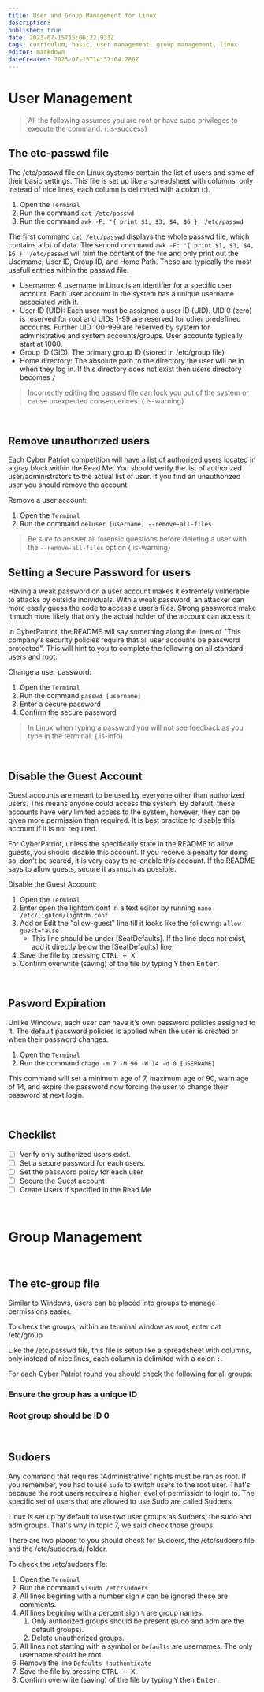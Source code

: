 ```yaml
---
title: User and Group Management for Linux
description: 
published: true
date: 2023-07-15T15:06:22.933Z
tags: curriculum, basic, user management, group management, linux
editor: markdown
dateCreated: 2023-07-15T14:37:04.286Z
---
```


# User Management

> All the following assumes you are root or have sudo privileges to execute the command.
{.is-success}


## The etc-passwd file
The /etc/passwd file on Linux systems contain the list of users and some of their basic settings. This file is set up like a spreadsheet with columns, only instead of nice lines, each column is delimited with a colon (:).

1. Open the `Terminal`
2. Run the command `cat /etc/passwd`
3. Run the command `awk -F: '{ print $1, $3, $4, $6 }' /etc/passwd`

The first command `cat /etc/passwd` displays the whole passwd file, which contains a lot of data. The second command `awk -F: '{ print $1, $3, $4, $6 }' /etc/passwd` will trim the content of the file and only print out the Username, User ID, Group ID, and Home Path. These are typically the most usefull entries within the passwd file.

- Username: A username in Linux is an identifier for a specific user account. Each user account in the system has a unique username associated with it.
- User ID (UID): Each user must be assigned a user ID (UID). UID 0 (zero) is reserved for root and UIDs 1-99 are reserved for other predefined accounts. Further UID 100-999 are reserved by system for administrative and system accounts/groups. User accounts typically start at 1000.
- Group ID (GID): The primary group ID (stored in /etc/group file)
- Home directory: The absolute path to the directory the user will be in when they log in. If this directory does not exist then users directory becomes `/`

> Incorrectly editing the passwd file can lock you out of the system or cause unexpected consequences.
{.is-warning}

<br>

## Remove unauthorized users

Each Cyber Patriot competition will have a list of authorized users located in a gray block within the Read Me. You should verify the list of authorized user/administrators to the actual list of user. If you find an unauthorized user you should remove the account.

Remove a user account:
1. Open the `Terminal`
2. Run the command `deluser [username] --remove-all-files`

> Be sure to answer all forensic questions before deleting a user with the `--remove-all-files` option
{.is-warning}

## Setting a Secure Password for users

Having a weak password on a user account makes it extremely vulnerable to attacks by outside individuals. With a weak password, an attacker can more easily guess the code to access a user’s files. Strong passwords make it much more likely that only the actual holder of the account can access it.

In CyberPatriot, the README will say something along the lines of "This company's security policies require that all user accounts be password protected". This will hint to you to complete the following on all standard users and root:

Change a user password:

1. Open the `Terminal`
2. Run the command `passwd [username]`
3. Enter a secure password
4. Confirm the secure password

> In Linux when typing a password you will not see feedback as you type in the terminal.
{.is-info}

<br>

## Disable the Guest Account
Guest accounts are meant to be used by everyone other than authorized users. This means anyone could access the system. By default, these accounts have very limited access to the system, however, they can be given more permission than required. It is best practice to disable this account if it is not required.

For CyberPatriot, unless the specifically state in the README to allow guests, you should disable this account. If you receive a penalty for doing so, don't be scared, it is very easy to re-enable this account. If the README says to allow guests, secure it as much as possible.

Disable the Guest Account:
1. Open the `Terminal`
2. Enter open the lightdm.conf in a text editor by running `nano /etc/lightdm/lightdm.conf`
3. Add or Edit the "allow-guest" line till it looks like the following: `allow-guest=false`
    - This line should be under [SeatDefaults]. If the line does not exist, add it directly below the [SeatDefaults] line.
4. Save the file by pressing <kbd>CTRL + X</kbd>.
5. Confirm overwrite (saving) of the file by typing <kbd>Y</kbd> then <kbd>Enter</kbd>.

<br>

## Pasword Expiration
Unlike Windows, each user can have it's own password policies assigned to it. The default password policies is applied when the user is created or when their password changes.

1. Open the `Terminal`
2. Run the command `chage -m 7 -M 90 -W 14 -d 0 [USERNAME]`

This command will set a minimum age of 7, maximum age of 90, warn age of 14, and expire the password now forcing the user to change their password at next login.

<br>

## Checklist
- [ ] Verify only authorized users exist.
- [ ] Set a secure password for each users.
- [ ] Set the password policy for each user
- [ ] Secure the Guest account
- [ ] Create Users if specified in the Read Me

<br>

# Group Management
<br>

## The etc-group file
Similar to Windows, users can be placed into groups to manage permissions easier.

To check the groups, within an terminal window as root, enter cat /etc/group

Like the /etc/passwd file, this file is setup like a spreadsheet with columns, only instead of nice lines, each column is delimited with a colon `:`.


For each Cyber Patriot round you should check the following for all groups:

### Ensure the group has a unique ID

### Root group should be ID 0

<br>

## Sudoers
Any command that requires "Administrative" rights must be ran as root. If you remember, you had to use `sudo` to switch users to the root user. That's because the root users requires a higher level of permission to login to. The specific set of users that are allowed to use Sudo are called Sudoers.

Linux is set up by default to use two user groups as Sudoers, the sudo and adm groups. That's why in topic 7, we said check those groups.

There are two places to you should check for Sudoers, the /etc/sudoers file and the /etc/sudoers.d/ folder.

To check the /etc/sudoers file:
1. Open the `Terminal`
2. Run the command `visudo /etc/sudoers`
3. All lines begining with a number sign `#` can be ignored these are comments.
4. All lines begining with a percent sign `%` are group names.
    1. Only authorized groups should be present (sudo and adm are the default groups). 
    2. Delete unauthorized groups. 
5. All lines not starting with a symbol or `Defaults` are usernames. The only username should be root.
6. Remove the line `Defaults !authenticate`
7. Save the file by pressing <kbd>CTRL + X</kbd>.
8. Confirm overwrite (saving) of the file by typing <kbd>Y</kbd> then <kbd>Enter</kbd>.





